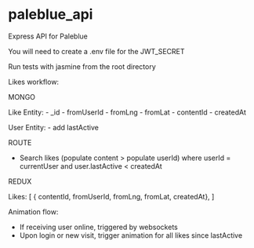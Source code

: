 # paleblue_api
Express API for Paleblue

You will need to create a .env file for the JWT_SECRET

Run tests with jasmine from the root directory



Likes workflow:

MONGO

Like Entity:
	- _id
	- fromUserId
	- fromLng
	- fromLat
	- contentId
	- createdAt

User Entity:
	- add lastActive

ROUTE

- Search likes (populate content > populate userId) where userId = currentUser and user.lastActive < createdAt

REDUX

Likes: [
	{ contentId, fromUserId, fromLng, fromLat, createdAt},
]

Animation flow:

- If receiving user online, triggered by websockets
- Upon login or new visit, trigger animation for all likes since lastActive
